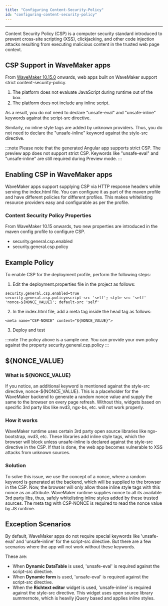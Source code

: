 ```yaml
---
title: "Configuring Content-Security-Policy"
id: "configuring-content-security-policy"
---
```

---

Content Security Policy (CSP) is a computer security standard introduced to prevent cross-site scripting (XSS), clickjacking, and other code injection attacks resulting from executing malicious content in the trusted web page context.

## CSP Support in WaveMaker apps

From [WaveMaker 10.15.0](/learn/wavemaker-release-notes/v10-15-0) onwards, web apps built on WaveMaker support strict content-security-policy. 

1. The platform does not evaluate JavaScript during runtime out of the box. 
2. The platform does not include any inline script. 

As a result, you do not need to declare "unsafe-eval" and "unsafe-inline" keywords against the script-src directive. 

Similarly, no inline style tags are added by unknown providers. Thus, you do not need to declare the "unsafe-inline" keyword against the style-src directive.

:::note
Please note that the generated Angular app supports strict CSP. The preview app does not support strict CSP. Keywords like "unsafe-eval" and "unsafe-inline" are still required during Preview mode.
:::

## Enabling CSP in WaveMaker apps

WaveMaker apps support supplying CSP via HTTP response headers while serving the index.html file. You can configure it as part of the maven profile and have different policies for different profiles. This makes whitelisting resource providers easy and configurable as per the profile.

### Content Security Policy Properties

From WaveMaker 10.15 onwards, two new properties are introduced in the maven config profile to configure CSP.

- security.general.csp.enabled
- security.general.csp.policy

## Example Policy

To enable CSP for the deployment profile, perform the following steps:

1. Edit the deployment.properties file in the project as follows:

``` 
security.general.csp.enabled=true
security.general.csp.policy=script-src 'self'; style-src 'self' 'nonce-${NONCE_VALUE}'; default-src 'self'
```

2. In the index.html file, add a meta tag inside the head tag as follows:
```
<meta name="CSP-NONCE" content="${NONCE_VALUE}">
```
3. Deploy and test

:::note
The policy above is a sample one. You can provide your own policy against the property security.general.csp.policy
:::

## ${NONCE_VALUE}

### What is ${NONCE_VALUE}

If you notice, an additional keyword is mentioned against the style-src directive, nonce-${NONCE_VALUE}. This is a placeholder for the WaveMaker backend to generate a random nonce value and supply the same to the browser on every page refresh. Without this, widgets based on specific 3rd party libs like nvd3, ngx-bs, etc. will not work properly.

### How it works

WaveMaker runtime uses certain 3rd party open source libraries like ngx-bootstrap, nvd3, etc. These libraries add inline style tags, which the browser will block unless unsafe-inline is declared against the style-src directive in the CSP. If that is done, the web app becomes vulnerable to XSS attacks from unknown sources.

### Solution

To solve this issue, we use the concept of a nonce, where a random keyword is generated at the backend, which will be supplied to the browser in the CSP. Now, the browser will only allow those inline style tags with this nonce as an attribute. WaveMaker runtime supplies nonce to all its available 3rd party libs, thus, safely whitelisting inline styles added by these trusted sources. The meta tag with CSP-NONCE is required to read the nonce value by JS runtime.

## Exception Scenarios

By default, WaveMaker apps do not require special keywords like 'unsafe-eval' and 'unsafe-inline' for the script-src directive. But there are a few scenarios where the app will not work without these keywords. 

These are:

- When **Dynamic DataTable** is used, 'unsafe-eval' is required against the script-src directive.
- When **Dynamic form** is used, 'unsafe-eval' is required against the script-src directive.
- When the **Richtext editor** widget is used, 'unsafe-inline' is required against the style-src directive. This widget uses open source library summernote, which is heavily jQuery based and applies inline styles.